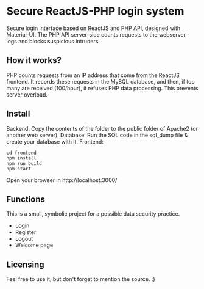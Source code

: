 # Secure ReactJS-PHP login system
Secure login interface based on ReactJS and PHP API, designed with Material-UI. The PHP API server-side counts requests to the webserver - logs and blocks suspicious intruders.

## How it works?
PHP counts requests from an IP address that come from the ReactJS frontend. It records these requests in the MySQL database, and then, if too many are received (100/hour), it refuses PHP data processing. This prevents server overload.

## Install
Backend: Copy the contents of the folder to the public folder of Apache2 (or another web server).
Database: Run the SQL code in the sql_dump file & create your database with it.
Frontend: 
```
cd frontend
npm install
npm run build
npm start
```

Open your browser in http://localhost:3000/

## Functions
This is a small, symbolic project for a possible data security practice.
- Login
- Register
- Logout
- Welcome page

## Licensing

Feel free to use it, but don't forget to mention the source. :)
